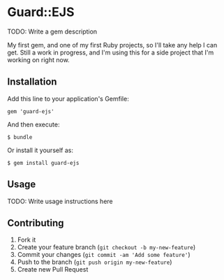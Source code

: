 # Guard::EJS

TODO: Write a gem description

My first gem, and one of my first Ruby projects, so I'll take any help I can get.
Still a work in progress, and I'm using this for a side project that I'm working on right now.


## Installation

Add this line to your application's Gemfile:

    gem 'guard-ejs'

And then execute:

    $ bundle

Or install it yourself as:

    $ gem install guard-ejs

## Usage

TODO: Write usage instructions here

## Contributing

1. Fork it
2. Create your feature branch (`git checkout -b my-new-feature`)
3. Commit your changes (`git commit -am 'Add some feature'`)
4. Push to the branch (`git push origin my-new-feature`)
5. Create new Pull Request
